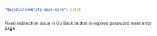 ```yaml
---
"@wso2is/identity-apps-core": patch
---
```


Fixed redirection issue in Go Back button in expired password reset error page
